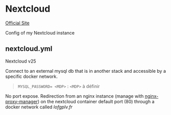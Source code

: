 # Nextcloud

[Official Site](https://nextcloud.com/)

Config of my Nextcloud instance

## nextcloud.yml

Nextcloud v25

Connect to an external mysql db that is in another stack and accessible by a specific docker network.

> `MYSQL_PASSWORD= <MDP>` : `<MDP>` à définir

No port expose. Redirection from an nginx instance (manage with [nginx-proxy-manager](https://hub.docker.com/r/jc21/nginx-proxy-manager))
on the nextcloud container default port (80) through a docker network called *lofgplv.fr*